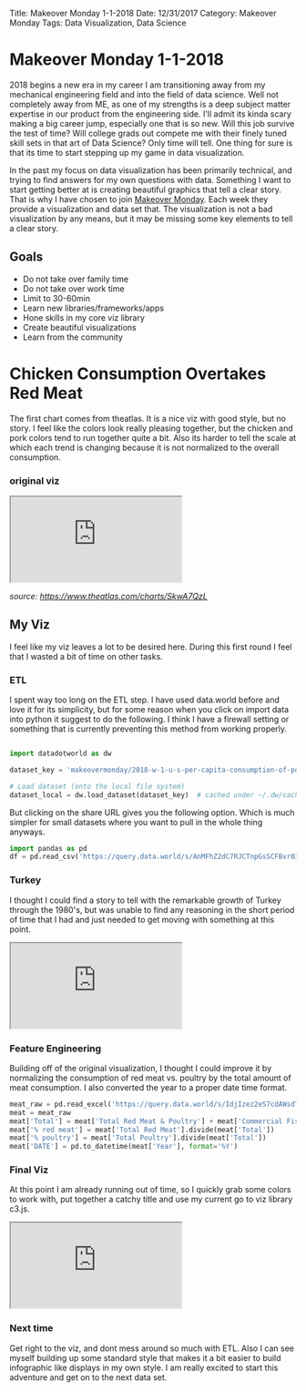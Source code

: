 Title: Makeover Monday 1-1-2018
Date: 12/31/2017
Category: Makeover Monday
Tags: Data Visualization, Data Science

# Makeover Monday 1-1-2018

2018 begins a new era in my career I am transitioning away from my mechanical engineering field and into the field of data science.  Well not completely away from ME, as one of my strengths is a deep subject matter expertise in our product from the engineering side.  I'll admit its kinda scary making a big career jump, especially one that is so new.  Will this job survive the test of time?  Will college grads out compete me with their finely tuned skill sets in that art of Data Science?  Only time will tell.  One thing for sure is that its time to start stepping up my game in data visualization.

In the past my focus on data visualization has been primarily technical, and trying to find answers for my own questions with data.  Something I want to start getting better at is creating beautiful graphics that tell a clear story.  That is why I have chosen to join [Makeover Monday](http://www.makeovermonday.co.uk).  Each week they provide a visualization and data set that.  The visualization is not a bad visualization by any means, but it may be missing some key elements to tell a clear story.  

## Goals

* Do not take over family time
* Do not take over work time
* Limit to 30-60min
* Learn new libraries/frameworks/apps
* Hone skills in my core viz library
* Create beautiful visualizations
* Learn from the community

# Chicken Consumption Overtakes Red Meat

The first chart comes from theatlas. It is a nice viz with good style, but no story.  I feel like the colors look really pleasing together, but the chicken and pork colors tend to run together quite a bit.  Also its harder to tell the scale at which each trend is changing because it is not normalized to the overall consumption.

### original viz

<iframe src="https://www.theatlas.com/charts/SkwA7QzL" scrolling='no'></iframe>

_source: https://www.theatlas.com/charts/SkwA7QzL_

## My Viz

I feel like my viz leaves a lot to be desired here.  During this first round I feel that I wasted a bit of time on other tasks.  


### ETL 

I spent way too long on the ETL step.  I have used data.world before and love it for its simplicity, but for some reason when you click on import data into python it suggest to do the following.  I think I have a firewall setting or something that is currently preventing this method from working properly.

```python

import datadotworld as dw

dataset_key = 'makeovermonday/2018-w-1-u-s-per-capita-consumption-of-poultry-livestock'

# Load dataset (onto the local file system)
dataset_local = dw.load_dataset(dataset_key)  # cached under ~/.dw/cache
```

But clicking on the share URL gives you the following option. Which is much simpler for small datasets where you want to pull in the whole thing anyways.  

```python
import pandas as pd
df = pd.read_csv('https://query.data.world/s/AnMFhZ2dC7RJCTnpGsSCFBvr03a9kl')
```
### Turkey

I thought I could find a story to tell with the remarkable growth of Turkey through the 1980's, but was unable to find any reasoning in the short period of time that I had and just needed to get moving with something at this point.


<iframe src="https://goo.gl/XMT2WK"></iframe>

### Feature Engineering

Building off of the original visualization, I thought I could improve it by normalizing the consumption of red meat vs. poultry by the total amount of meat consumption.  I also converted the year to a proper date time format.

```python
meat_raw = pd.read_excel('https://query.data.world/s/IdjIzez2eS7cdAWsdTTKdMF1HvK2X7')
meat = meat_raw
meat['Total'] = meat['Total Red Meat & Poultry'] + meat['Commercial Fish & Shell-Fish']
meat['% red meat'] = meat['Total Red Meat'].divide(meat['Total'])
meat['% poultry'] = meat['Total Poultry'].divide(meat['Total'])
meat['DATE'] = pd.to_datetime(meat['Year'], format='%Y')
```




### Final Viz

At this point I am already running out of time, so I quickly grab some colors to work with, put together a catchy title and use my current go to viz library c3.js.

<iframe src="https://goo.gl/BU1SCJ"></iframe>


### Next time

Get right to the viz, and dont mess around so much with ETL.  Also I can see myself building up some standard style that makes it a bit easier to build infographic like displays in my own style.  I am really excited to start this adventure and get on to the next data set.




<style>@import url("https://goo.gl/TVghHH")</style>